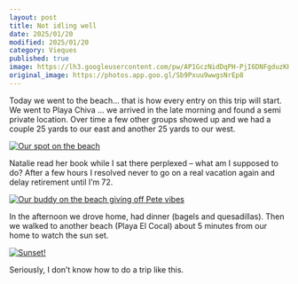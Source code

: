 ```yaml
---
layout: post
title: Not idling well
date: 2025/01/20
modified: 2025/01/20
category: Vieques
published: true
image: https://lh3.googleusercontent.com/pw/AP1GczNidDqPH-PjI6DNFgduzKHnU0UtvLegpEyuqsmoxqIHXMKg469jKXGrvWtFqkikYgTalgUlaNba4wdT9-NurFNPzbDksLLjrbGTzBB-0ymSJ3qRXFH7=s0-no
original_image: https://photos.app.goo.gl/Sb9Pxuu9wwgsNrEp8
---
```


Today we went to the beach… that is how every entry on this trip will start. We went to Playa Chiva … we arrived in the late morning and found a semi private location. Over time a few other groups showed up and we had a couple 25 yards to our east and another 25 yards to our west.

[![Our spot on the beach](https://lh3.googleusercontent.com/pw/AP1GczNWM_V8x8903hPcVvPmqDkQlvGtBWNXW3Gi9hB3GrShjaYieyotEj_x5cehhe39e_gQizAeU9jTSFZB4XS0WQVfFxIGNbiFdwv50-JHwMJh9dgqi_0R=s0-no)](https://photos.app.goo.gl/tgAeH9F8sQJtq5Bu5)

Natalie read her book while I sat there perplexed – what am I supposed to do? After a few hours I resolved never to go on a real vacation again and delay retirement until I’m 72. 

[![Our buddy on the beach giving off Pete vibes](https://lh3.googleusercontent.com/pw/AP1GczMWj3Ni_a8C8TzBoOAZZijiYK0V2_tTSPCdwoiQA3ialCjaGKKhRZTRjwo5bcT00NBz3tjkP4txBAUU7UUjitjZKVbBjE5oNE6Hi6I-jkkXbl1TXWXY=s0-no)](https://photos.app.goo.gl/ykxn7x4wp8azeuda8)


In the afternoon we drove home, had dinner (bagels and quesadillas). Then we walked to another beach (Playa El Cocal) about 5 minutes from our home to watch the sun set.

[![Sunset!](https://lh3.googleusercontent.com/pw/AP1GczNKpgh61jHXSGSMzbW2fFxMCVva7Pft_bHrnrqbLLq1d4P7BP65wM6HExooIZ0mmI6uLvXwAPSFiwSQVFu8X_vfoh_tj3kai46ptuWqtpkGlFpTFI5Q=s0-no)](https://photos.app.goo.gl/xcGqmjSKb6nAcZ198)

Seriously, I don’t know how to do a trip like this.
